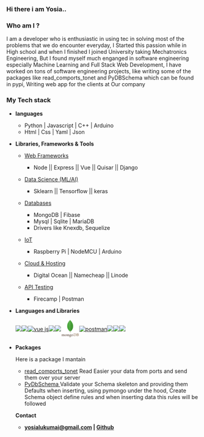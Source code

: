 


### Hi there i am Yosia..


### Who am I ?
I am a developer who is enthusiastic in using tec in solving most of the problems that we do encounter everyday, I Started this passion while in High school and when I finished I joined University taking Mechatronics Engineering, But I found myself much enganged in software engineering especially Machine Learning and Full Stack Web Development, I have worked on tons of software engineering projects, like writing some of the packages  like read_comports_tonet and PyDBSchema which can be found in pypi, Writing web app for the clients at Our company



<h3>My Tech stack</h3>
<ul>
    <li>
        <p><b>languages</b></p>
        <ul>
            <li>Python | Javascript | C++ | Arduino </li>
            <li>Html | Css | Yaml | Json </li>
        </ul>
    </li>
    <li>
        <p><b>Libraries, Frameworks & Tools</b></p>
        <ul>
            <li>
                <p> <u> Web Frameworks </u> </p>
                <ul>
                    <li>Node || Express ||  Vue ||  Quisar || Django </li>
                </ul>
            <li>
                <p> <u> Data Science (ML/AI)  </u></p>
                <ul>
                    <li> Sklearn || Tensorflow || keras  </li>
                </ul>
            </li>
            <li>
                <p>  <u> Databases  </u>  </u></p>
                <ul>
                    <li>MongoDB | Fibase </li>
                    <li> Mysql | Sqlite | MariaDB  </li>   
                    <li> Drivers like Knexdb, Sequelize </li>
                </ul>
                </li>
            <li>
                <p> <u>IoT  </u></p>
                <ul>
                    <li> Raspberry Pi | NodeMCU | Arduino</li>
                </ul>
            </li>
        <li>
            <p>  <u>Cloud & Hosting  </u> </samp</p>
            <ul>
                <li>Digital Ocean || Namecheap || Linode </li>
            </ul>
        </li>
        <li>
            <p> <u> API Testing  </u></samp</p>
            <ul>
                <li> Firecamp | Postman </li>
            </ul>
        </li>
        </ul>
    </li>
    <li>
        <p><b> Languages and Libraries </b></p>
        
<p align="left" style="display: flex; align-items: center"> 
    <!-- <a href="https://www.java.com" target="_blank"> <img src="https://img.icons8.com/color/48/000000/java-coffee-cup-logo.png"/> </a> -->
    <!-- <a href="https://reactjs.org/" target="_blank"> <img src="https://img.icons8.com/color/48/000000/react-native.png"/> </a> -->
    <!-- <a href="https://spring.io/projects/spring-boot" target="_blank"> <img src="https://img.icons8.com/color/48/000000/spring-logo.png"/> </a>  -->
<a href="https://vuejs.org" target="_blank">
<img class="Avatar" data-scribe="element:avatar" data-src-2x="https://pbs.twimg.com/profile_images/1517584461017370624/DF3DpXUW_bigger.jpg" alt="" data-src-1x="https://pbs.twimg.com/profile_images/1517584461017370624/DF3DpXUW_normal.jpg" src="https://pbs.twimg.com/profile_images/1517584461017370624/DF3DpXUW_normal.jpg">

</a>
    <a href="https://developer.mozilla.org/en-US/docs/Web/JavaScript" target="_blank"> <img src="https://img.icons8.com/color/48/000000/javascript.png"/> </a> 
   <a href="https://developer.mozilla.org/en-US/docs/Web/JavaScript" target="_blank"> 
    <img src="https://www.tensorflow.org/images/tf_logo_32px.png"> 
    </a> 
      <a href="https://vuejs.org" target="_blank"> <img src="https://img.icons8.com/color/48/000000/vue-js.png" alt="vue js" width="48" height="48"/> </a>
    <a href="https://developer.mozilla.org/en-US/docs/Glossary/HTML5" target="_blank"> <img src="https://img.icons8.com/color/48/000000/html-5.png"/> </a> 
    <a href="https://developer.mozilla.org/en-US/docs/Web/CSS" target="_blank"> <img src="https://img.icons8.com/color/48/000000/css3.png"/> </a> 
    <!-- <a href="https://getbootstrap.com" target="_blank"> <img src="https://img.icons8.com/color/48/000000/bootstrap.png"/> </a>  -->
    <!-- <a href="https://www.python.org" target="_blank"> <img src="https://img.icons8.com/color/48/000000/python.png"/> </a>  -->
    <!-- <a style="padding-right:8px;" href="https://nodejs.org" target="_blank"> <img src="https://img.icons8.com/color/48/000000/nodejs.png"/> </a>  -->
    <a href="https://www.mongodb.com/" target="_blank"> <img src="https://raw.githubusercontent.com/devicons/devicon/master/icons/mongodb/mongodb-original-wordmark.svg" alt="mongodb" width="48" height="48"/> </a> 
    <a href="https://postman.com" target="_blank"> <img src="https://www.vectorlogo.zone/logos/getpostman/getpostman-icon.svg" alt="postman" width="45" height="45"/> </a>   
    <a href="https://git-scm.com/" target="_blank"> <img src="https://img.icons8.com/color/48/000000/git.png"/> </a> 
    <a href="https://figma.com/" target="_blank"> <img src="https://img.icons8.com/color/48/000000/figma--v2.png"/></a> 
 <a href="https://code.visualstudio.com/" target="_blank"> <img src="https://img.icons8.com/color/48/000000/visual-studio-code-2019.png"/></a> 
   
</p>
    </li>
    <li>
        <p><b> Packages </b></p>
        <p> Here is a package I mantain</p>
        <ul>
            <li><a href = "https://pypi.org/project/read-comports-tonet/0.0.1/">read_comports_tonet</a> Read Easier your data from ports and send them over your server</li>
        </ul>
        <ul>
        <li> <a href = "https://pypi.org/project/PyDbSchema/0.0.5/"> PyDbSchema </a> Validate your Schema skeleton and providing them Defaults when inserting, using pymongo under the hood, Create Schema object define rules and when inserting data this rules will be followed</li>
        </ul>
    </li>
        <p><b>Contact <b><p>
        <ul>
            <li>
                <a href = "#">yosialukumai@gmail.com</a> | 
                <a href = "https://github.com/yosiaLukumai">Github</a> 
            </li>
        </ul>
    </li>



